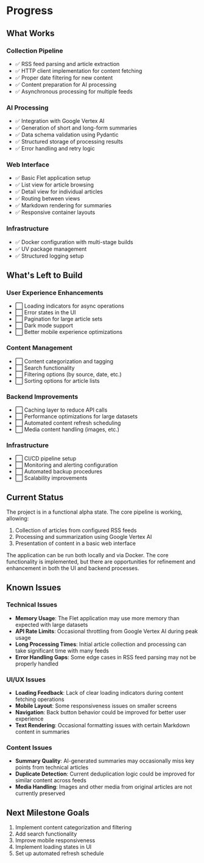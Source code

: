 # Progress

## What Works

### Collection Pipeline
- ✅ RSS feed parsing and article extraction
- ✅ HTTP client implementation for content fetching
- ✅ Proper date filtering for new content
- ✅ Content preparation for AI processing
- ✅ Asynchronous processing for multiple feeds

### AI Processing
- ✅ Integration with Google Vertex AI
- ✅ Generation of short and long-form summaries
- ✅ Data schema validation using Pydantic
- ✅ Structured storage of processing results
- ✅ Error handling and retry logic

### Web Interface
- ✅ Basic Flet application setup
- ✅ List view for article browsing
- ✅ Detail view for individual articles
- ✅ Routing between views
- ✅ Markdown rendering for summaries
- ✅ Responsive container layouts

### Infrastructure
- ✅ Docker configuration with multi-stage builds
- ✅ UV package management
- ✅ Structured logging setup

## What's Left to Build

### User Experience Enhancements
- ⬜ Loading indicators for async operations
- ⬜ Error states in the UI
- ⬜ Pagination for large article sets
- ⬜ Dark mode support
- ⬜ Better mobile experience optimizations

### Content Management
- ⬜ Content categorization and tagging
- ⬜ Search functionality
- ⬜ Filtering options (by source, date, etc.)
- ⬜ Sorting options for article lists

### Backend Improvements
- ⬜ Caching layer to reduce API calls
- ⬜ Performance optimizations for large datasets
- ⬜ Automated content refresh scheduling
- ⬜ Media content handling (images, etc.)

### Infrastructure
- ⬜ CI/CD pipeline setup
- ⬜ Monitoring and alerting configuration
- ⬜ Automated backup procedures
- ⬜ Scalability improvements

## Current Status
The project is in a functional alpha state. The core pipeline is working, allowing:

1. Collection of articles from configured RSS feeds
2. Processing and summarization using Google Vertex AI
3. Presentation of content in a basic web interface

The application can be run both locally and via Docker. The core functionality is implemented, but there are opportunities for refinement and enhancement in both the UI and backend processes.

## Known Issues

### Technical Issues
- **Memory Usage**: The Flet application may use more memory than expected with large datasets
- **API Rate Limits**: Occasional throttling from Google Vertex AI during peak usage
- **Long Processing Times**: Initial article collection and processing can take significant time with many feeds
- **Error Handling Gaps**: Some edge cases in RSS feed parsing may not be properly handled

### UI/UX Issues
- **Loading Feedback**: Lack of clear loading indicators during content fetching operations
- **Mobile Layout**: Some responsiveness issues on smaller screens
- **Navigation**: Back button behavior could be improved for better user experience
- **Text Rendering**: Occasional formatting issues with certain Markdown content in summaries

### Content Issues
- **Summary Quality**: AI-generated summaries may occasionally miss key points from technical articles
- **Duplicate Detection**: Current deduplication logic could be improved for similar content across feeds
- **Media Handling**: Images and other media from original articles are not currently preserved

## Next Milestone Goals
1. Implement content categorization and filtering
2. Add search functionality
3. Improve mobile responsiveness
4. Implement loading states in UI
5. Set up automated refresh schedule
